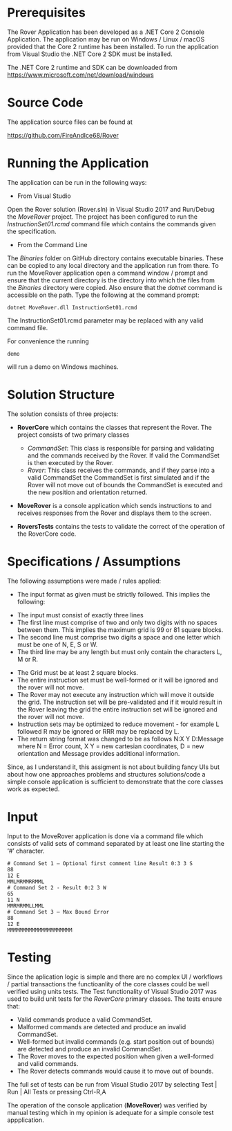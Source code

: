Prerequisites
=============

The Rover Application has been developed as a .NET Core 2 Console Application. The application may be run on Windows / Linux / macOS provided that the Core 2 runtime has been installed. To run the application from Visual Studio the .NET Core 2 SDK must be installed.

The .NET Core 2 runtime and SDK can be downloaded from https://www.microsoft.com/net/download/windows

Source Code
===========

The application source files can be found at 

https://github.com/FireAndIce68/Rover

Running the Application
======================

The application can be run in the following ways:

* From Visual Studio

Open the Rover solution (Rover.sln) in Visual Studio 2017 and Run/Debug the *MoveRover* project. The project has been configured to run the *InstructionSet01.rcmd* command file which contains the commands given the specification.

* From the Command Line

The *Binaries* folder on GitHub directory contains executable binaries. These can be copied to any local directory and the application run from there. To run the MoveRover application open a command window / prompt and ensure that the current directory is the directory into which the files from the *Binaries* directory were copied. Also ensure that the *dotnet* command is accessible on the path. Type the following at the command prompt:

```
dotnet MoveRover.dll InstructionSet01.rcmd
```

The InstructionSet01.rcmd parameter may be replaced with any valid command file.

For convenience the running 

```
demo
```

will run a demo on Windows machines.


Solution Structure
==================

The solution consists of three projects:

* **RoverCore** which contains the classes that represent the Rover. The project consists of two primary classes 
  - *CommandSet*: This class is responsible for parsing and validating and the commands received by the Rover.  If valid the CommandSet is then executed by the Rover.
  - *Rover*: This class receives the commands, and if they parse into a valid CommandSet the CommandSet is first simulated and if the Rover will not move out of bounds the CommandSet is executed and the new position and orientation returned.

* **MoveRover** is a console application which sends instructions to and receives responses from the Rover and displays them to the screen.

* **RoversTests** contains the tests to validate the correct of the operation of the RoverCore code.


Specifications / Assumptions
============================

The following assumptions were made / rules applied:

* The input format as given must be strictly followed. This implies the following:
- The input must consist of exactly three lines
- The first line must comprise of two and only two digits with no spaces between them. This implies the maximum grid is 99 or 81 square blocks.
- The second line must comprise two digits a space and one letter which must be one of N, E, S or W.
- The third line may be any length but must only contain the characters L, M or R.

* The Grid must be at least 2 square blocks.
* The entire instruction set must be well-formed or it will be ignored and the rover will not move.
* The Rover may not execute any instruction which will move it outside the grid. The instruction set will be pre-validated and if it would result in the Rover leaving the grid the entire instruction set will be ignored and the rover will not move.
* Instruction sets may be optimized to reduce movement - for example L followed R may be ignored or RRR may be replaced by L.
* The return string format was changed to be as follows N:X Y D:Message where N = Error count, X Y = new cartesian coordinates, D = new orientation and Message provides additional information.

Since, as I understand it, this assigment is not about building fancy UIs but about how one approaches problems and structures solutions/code a simple console application is sufficient to demonstrate that the core classes work as expected.

Input
=====

Input to the MoveRover application is done via a command file which consists of valid sets of command separated by at least one line starting the ‘#’ character. 
```
# Command Set 1 – Optional first comment line Result 0:3 3 S
88
12 E
MMLMRMMRRMML
# Command Set 2 - Result 0:2 3 W
65
11 N
MMRMRMMLLMML
# Command Set 3 – Max Bound Error
88
12 E
MMMMMMMMMMMMMMMMMMMMM
```

Testing
======= 

Since the aplication logic is simple and there are no complex UI / workflows / partial transactions the functioanlity of the core classes could be well verified using units tests. The Test functionality of Visual Studio 2017 was used to build unit tests for the *RoverCore* primary classes. The tests ensure that:

* Valid commands produce a valid CommandSet.
* Malformed commands are detected and produce an invalid CommandSet.
* Well-formed but invalid commands (e.g. start position out of bounds) are detected and produce an invalid CommandSet.
* The Rover moves to the expected position when given a well-formed and valid commands.
* The Rover detects commands would cause it to move out of bounds.

The full set of tests can be run from Visual Studio 2017 by selecting Test | Run | All Tests or pressing Ctrl-R,A

The operation of the console application (**MoveRover**) was verified by manual testing which in my opinion is adequate for a simple console test appplication.

